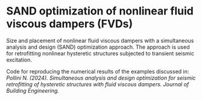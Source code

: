 # SAND optimization of nonlinear fluid viscous dampers (FVDs)

Size and placement of nonlinear fluid viscous dampers with a simultaneous analysis and design (SAND) optimization approach. The approach is used for retrofitting nonlinear hysteretic structures subjected to transient seismic excitation.

Code for reproducing the numerical results of the examples discussed in:   
<em>Pollini N. (2024). Simultaneous analysis and design optimization for seismic retrofitting of hysteretic structures with fluid viscous dampers. Journal of Building Engineering.</em>   

  
